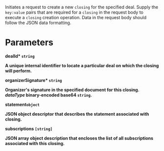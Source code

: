 
Initiates a request to create a new `closing` for the specified deal. Supply the `key:value` pairs that are required for a `closing` in the request body to execute a `closing` creation operation. Data in the request body should follow the JSON data formatting.

# Parameters

<strong>dealId*<strong> `string`

A unique internal identifier to locate a particular deal on which the closing will perform.

<strong>organizerSignature*<strong> `string`

Organizer's signature in the specified document for this closing. _dataType_ binary-encoded base64 `string`.

<strong>statement<strong>`object`

JSON object descriptor that describes the statement associated with closing.

<strong>subscriptions<strong> `[string]`

JSON array object description that encloses the list of all subscriptions associated with this closing.
